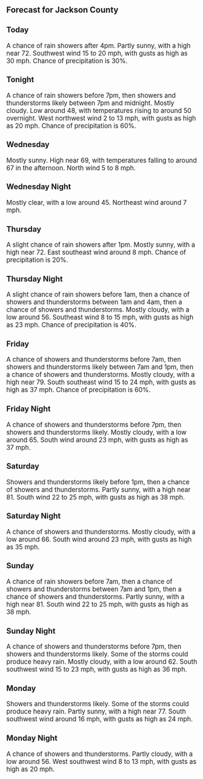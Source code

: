 <div>
   <h2>Forecast for Jackson County</h2>
   <p>
      <div style="font-size:120%">
         <h3>Today</h3>A chance of rain showers after 4pm. Partly sunny, with a high near 72. Southwest wind 15 to 20 mph, with gusts as high as
         30 mph. Chance of precipitation is 30%.<br></div>
   </p>
   <p>
      <div style="font-size:120%">
         <h3>Tonight</h3>A chance of rain showers before 7pm, then showers and thunderstorms likely between 7pm and midnight. Mostly cloudy. Low around
         48, with temperatures rising to around 50 overnight. West northwest wind 2 to 13 mph, with gusts as high as 20 mph. Chance
         of precipitation is 60%.<br></div>
   </p>
   <p>
      <div style="font-size:120%">
         <h3>Wednesday</h3>Mostly sunny. High near 69, with temperatures falling to around 67 in the afternoon. North wind 5 to 8 mph.<br></div>
   </p>
   <p>
      <div style="font-size:120%">
         <h3>Wednesday Night</h3>Mostly clear, with a low around 45. Northeast wind around 7 mph.<br></div>
   </p>
   <p>
      <div style="font-size:120%">
         <h3>Thursday</h3>A slight chance of rain showers after 1pm. Mostly sunny, with a high near 72. East southeast wind around 8 mph. Chance of
         precipitation is 20%.<br></div>
   </p>
   <p>
      <div style="font-size:120%">
         <h3>Thursday Night</h3>A slight chance of rain showers before 1am, then a chance of showers and thunderstorms between 1am and 4am, then a chance
         of showers and thunderstorms. Mostly cloudy, with a low around 56. Southeast wind 8 to 15 mph, with gusts as high as 23 mph.
         Chance of precipitation is 40%.<br></div>
   </p>
   <p>
      <div style="font-size:120%">
         <h3>Friday</h3>A chance of showers and thunderstorms before 7am, then showers and thunderstorms likely between 7am and 1pm, then a chance
         of showers and thunderstorms. Mostly cloudy, with a high near 79. South southeast wind 15 to 24 mph, with gusts as high as
         37 mph. Chance of precipitation is 60%.<br></div>
   </p>
   <p>
      <div style="font-size:120%">
         <h3>Friday Night</h3>A chance of showers and thunderstorms before 7pm, then showers and thunderstorms likely. Mostly cloudy, with a low around
         65. South wind around 23 mph, with gusts as high as 37 mph.<br></div>
   </p>
   <p>
      <div style="font-size:120%">
         <h3>Saturday</h3>Showers and thunderstorms likely before 1pm, then a chance of showers and thunderstorms. Partly sunny, with a high near 81.
         South wind 22 to 25 mph, with gusts as high as 38 mph.<br></div>
   </p>
   <p>
      <div style="font-size:120%">
         <h3>Saturday Night</h3>A chance of showers and thunderstorms. Mostly cloudy, with a low around 66. South wind around 23 mph, with gusts as high as
         35 mph.<br></div>
   </p>
   <p>
      <div style="font-size:120%">
         <h3>Sunday</h3>A chance of rain showers before 7am, then a chance of showers and thunderstorms between 7am and 1pm, then a chance of showers
         and thunderstorms. Partly sunny, with a high near 81. South wind 22 to 25 mph, with gusts as high as 38 mph.<br></div>
   </p>
   <p>
      <div style="font-size:120%">
         <h3>Sunday Night</h3>A chance of showers and thunderstorms before 7pm, then showers and thunderstorms likely. Some of the storms could produce
         heavy rain. Mostly cloudy, with a low around 62. South southwest wind 15 to 23 mph, with gusts as high as 36 mph.<br></div>
   </p>
   <p>
      <div style="font-size:120%">
         <h3>Monday</h3>Showers and thunderstorms likely. Some of the storms could produce heavy rain. Partly sunny, with a high near 77. South southwest
         wind around 16 mph, with gusts as high as 24 mph.<br></div>
   </p>
   <p>
      <div style="font-size:120%">
         <h3>Monday Night</h3>A chance of showers and thunderstorms. Partly cloudy, with a low around 56. West southwest wind 8 to 13 mph, with gusts as
         high as 20 mph.<br></div>
   </p>
</div>